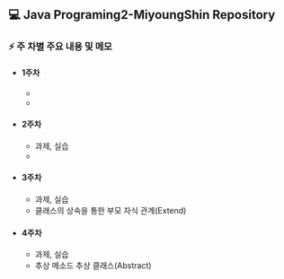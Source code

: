 ## 💻 Java Programing2-MiyoungShin Repository

### ⚡ 주 차별 주요 내용 및 메모
- #### 1주차
    * 
    * 
- #### 2주차
    * 과제, 실습
    * 
- #### 3주차
    * 과제, 실습
    * 클래스의 상속을 통한 부모 자식 관계(Extend)
- #### 4주차
    * 과제, 실습
    * 추상 메소드 추상 클래스(Abstract)